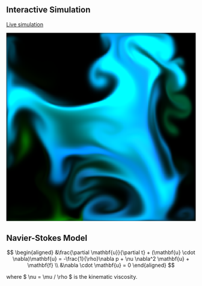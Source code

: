 ## Interactive Simulation

[Live simulation](https://nasser-mohammed.github.io/simulations/programs/Navier-Stokes/index.html)

[![Simulation Preview](fluidImg.png)](https://nasser-mohammed.github.io/simulations/programs/Navier-Stokes/index.html)

## Navier-Stokes Model

$$
\begin{aligned}
&\frac{\partial \mathbf{u}}{\partial t} + (\mathbf{u} \cdot \nabla)\mathbf{u} = -\frac{1}{\rho}\nabla p + \nu \nabla^2 \mathbf{u} + \mathbf{f} \\
&\nabla \cdot \mathbf{u} = 0
\end{aligned}
$$

where $ \nu = \mu / \rho $ is the kinematic viscosity.
